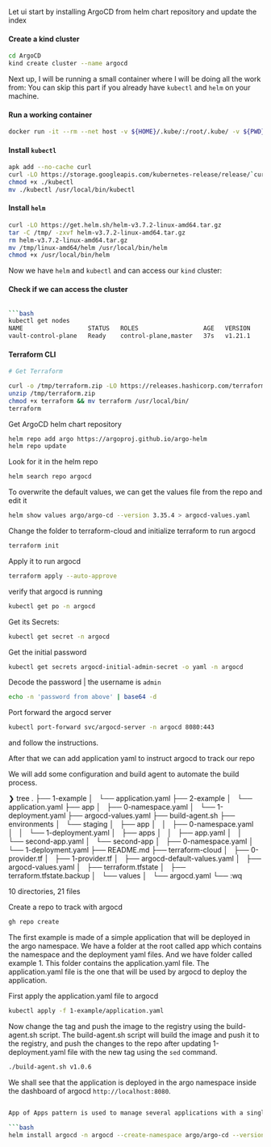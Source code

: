 Let ui start by installing ArgoCD from helm chart repository and update the index

#### Create a kind cluster

```bash
cd ArgoCD
kind create cluster --name argocd
```

Next up, I will be running a small container where I will be doing all the work from:
You can skip this part if you already have `kubectl` and `helm` on your machine.

#### Run a working container

```bash
docker run -it --rm --net host -v ${HOME}/.kube/:/root/.kube/ -v ${PWD}:/work -w /work alpine sh
```

#### Install `kubectl`

```bash
apk add --no-cache curl
curl -LO https://storage.googleapis.com/kubernetes-release/release/`curl -s https://storage.googleapis.com/kubernetes-release/release/stable.txt`/bin/linux/amd64/kubectl
chmod +x ./kubectl
mv ./kubectl /usr/local/bin/kubectl
```

#### Install `helm`

```bash
curl -LO https://get.helm.sh/helm-v3.7.2-linux-amd64.tar.gz
tar -C /tmp/ -zxvf helm-v3.7.2-linux-amd64.tar.gz
rm helm-v3.7.2-linux-amd64.tar.gz
mv /tmp/linux-amd64/helm /usr/local/bin/helm
chmod +x /usr/local/bin/helm
```

Now we have `helm` and `kubectl` and can access our `kind` cluster:

#### Check if we can access the cluster

````bash

```bash
kubectl get nodes
NAME                  STATUS   ROLES                  AGE   VERSION
vault-control-plane   Ready    control-plane,master   37s   v1.21.1
````

#### Terraform CLI

```bash
# Get Terraform

curl -o /tmp/terraform.zip -LO https://releases.hashicorp.com/terraform/1.5.5/terraform_1.5.5_linux_amd64.zip
unzip /tmp/terraform.zip
chmod +x terraform && mv terraform /usr/local/bin/
terraform
```

Get ArgoCD helm chart repository

```bash
helm repo add argo https://argoproj.github.io/argo-helm
helm repo update
```

Look for it in the helm repo

```bash
helm search repo argocd
```

To overwrite the default values, we can get the values file from the repo and edit it

```bash
helm show values argo/argo-cd --version 3.35.4 > argocd-values.yaml
```

Change the folder to terraform-cloud and initialize terraform to run argocd

```bash
terraform init
```

Apply it to run argocd

```bash
terraform apply --auto-approve
```

verify that argocd is running

```bash
kubectl get po -n argocd
```

Get its Secrets:

```bash
kubectl get secret -n argocd
```

Get the initial password

```bash
kubectl get secrets argocd-initial-admin-secret -o yaml -n argocd
```

Decode the password | the username is `admin`

```bash
echo -n 'password from above' | base64 -d
```

Port forward the argocd server

```bash
kubectl port-forward svc/argocd-server -n argocd 8080:443
```

and follow the instructions.

After that we can add application yaml to instruct argocd to track our repo

We will add some configuration and build agent to automate the build process.

<!-- prettier-ignore-start -->
❯ tree
.
├── 1-example
│   └── application.yaml
├── 2-example
│   └── application.yaml
├── app
│   ├── 0-namespace.yaml
│   └── 1-deployment.yaml
├── argocd-values.yaml
├── build-agent.sh
├── environments
│   └── staging
│       ├── app
│       │   ├── 0-namespace.yaml
│       │   └── 1-deployment.yaml
│       ├── apps
│       │   ├── app.yaml
│       │   └── second-app.yaml
│       └── second-app
│           ├── 0-namespace.yaml
│           └── 1-deployment.yaml
├── README.md
├── terraform-cloud
│   ├── 0-provider.tf
│   ├── 1-provider.tf
│   ├── argocd-default-values.yaml
│   ├── argocd-values.yaml
│   ├── terraform.tfstate
│   ├── terraform.tfstate.backup
│   └── values
│       └── argocd.yaml
└── :wq

10 directories, 21 files

<!-- prettier-ignore-end -->

Create a repo to track with argocd

```bash
gh repo create
```

The first example is made of a simple application that will be deployed in the argo namespace. We have a folder at the root called app which contains the namespace and the deployment yaml files. And we have folder called example 1. This folder contains the application.yaml file. The application.yaml file is the one that will be used by argocd to deploy the application.

First apply the application.yaml file to argocd

```bash
kubectl apply -f 1-example/application.yaml
```

Now change the tag and push the image to the registry using the build-agent.sh script. The build-agent.sh script will build the image and push it to the registry, and push the changes to the repo after updating 1-deployment.yaml file with the new tag using the `sed` command.

```bash
./build-agent.sh v1.0.6
```

We shall see that the application is deployed in the argo namespace inside the dashboard of argocd `http://localhost:8080`.

````bash

App of Apps pattern is used to manage several applications with a single application.

```bash
helm install argocd -n argocd --create-namespace argo/argo-cd --version 3.35.4 -f terraform/argocd-default-values.yaml
````
